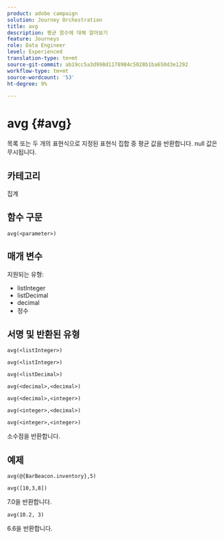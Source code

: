 ```yaml
---
product: adobe campaign
solution: Journey Orchestration
title: avg
description: 평균 함수에 대해 알아보기
feature: Journeys
role: Data Engineer
level: Experienced
translation-type: tm+mt
source-git-commit: ab19cc5a3d998d1178984c5028b1ba650d3e1292
workflow-type: tm+mt
source-wordcount: '53'
ht-degree: 9%

---
```



# avg {#avg}

목록 또는 두 개의 표현식으로 지정된 표현식 집합 중 평균 값을 반환합니다. null 값은 무시됩니다.


## 카테고리

집계

## 함수 구문

`avg(<parameter>)`

## 매개 변수

지원되는 유형:

* listInteger
* listDecimal
* decimal
* 정수

## 서명 및 반환된 유형

`avg(<listInteger>)`

`avg(<listInteger>)`

`avg(<listDecimal>)`

`avg(<decimal>,<decimal>)`

`avg(<decimal>,<integer>)`

`avg(<integer>,<decimal>)`

`avg(<integer>,<integer>)`

소수점을 반환합니다.

## 예제

`avg(@{BarBeacon.inventory},5)`

`avg([10,3,8])`

7.0을 반환합니다.

`avg(10.2, 3)`

6.6을 반환합니다.
